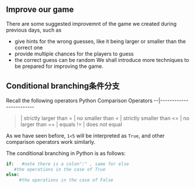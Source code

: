 ## Improve our game
There are some suggested improvemnt of the game we created during previous days, such as
- give hints for the wrong guesses, like it being larger or smaller than the correct one
- provide multiple chances for the players to guess
- the correct guess can be random
We shall introduce more techniques to be prepared for improving the game.

## Conditional branching条件分支
Recall the following operators
Python Comparison Operators
--|------------------------
> |     strictly larger than
>= |    no smaller than
< |    strictly smaller than
<= |    no larger than
== |    equals
!= |    does not equal

As we have seen before, `1<5` will be interpreted as `True`, and other comparison operators work similarly.

The conditional branching in Python is as follows:
```Python
if:   #note there is a colon":" , same for else
   #the operations in the case of True
else:
     #the operations in the case of False
```
